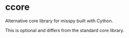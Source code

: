 # ccore
Alternative core library for misspy built with Cython.

This is optional and differs from the standard core library.
